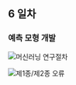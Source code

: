 ## 6 일차
### 예측 모형 개발
![머신러닝 연구절차](https://miro.medium.com/v2/resize:fit:640/format:webp/1*NID6xp9uV1yFu2j_vbxBfQ.png)

![제1종/제2종 오류](https://upload.wikimedia.org/wikipedia/commons/1/17/PPV%2C_NPV%2C_Sensitivity_and_Specificity.svg)
